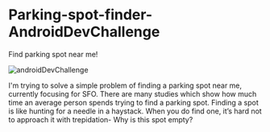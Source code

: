 # Parking-spot-finder-AndroidDevChallenge
Find parking spot near me!

![androidDevChallenge](https://raw.githubusercontent.com/Parag0506/AndroidDevChallenge/master/assets/androidDevChallenge.png)

I'm trying to solve a simple problem of finding a parking spot near me, currently focusing for SFO. There are many studies which show how much time an average person spends trying to find a parking spot. Finding a spot is like hunting for a needle in a haystack. When you do find one, it’s hard not to approach it with trepidation- Why is this spot empty? 

